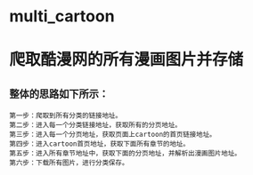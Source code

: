 # multi_cartoon
爬取酷漫网的所有漫画图片并存储
=
`整体的思路如下所示：`
-
    第一步：爬取到所有分类的链接地址。
    第二步：进入每一个分类链接地址，获取所有的分页地址。
    第三步：进入每一个分页地址，获取页面上cartoon的首页链接地址。
    第四步：进入cartoon首页地址，获取下面所有章节的地址。
    第五步：进入所有章节地址中，获取下面的分页地址，并解析出漫画图片地址。
    第六步：下载所有图片，进行分类保存。
